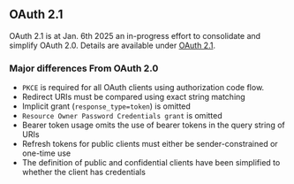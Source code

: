 ## OAuth 2.1
OAuth 2.1 is at Jan. 6th 2025 an in-progress effort to consolidate and simplify OAuth 2.0. Details are 
available under [OAuth 2.1](https://oauth.net/2.1/).

### Major differences From OAuth 2.0
- `PKCE` is required for all OAuth clients using authorization code flow.
- Redirect URIs must be compared using exact string matching
- Implicit grant (```response_type=token```) is omitted
- `Resource Owner Password Credentials grant` is omitted
- Bearer token usage omits the use of bearer tokens in the query string of URIs
- Refresh tokens for public clients must either be sender-constrained or one-time use
- The definition of public and confidential clients have been simplified to whether the client has
  credentials 